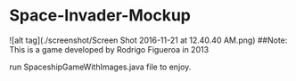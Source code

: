 # Space-Invader-Mockup

![alt tag](./screenshot/Screen Shot 2016-11-21 at 12.40.40 AM.png) 
##Note:
This is a game developed by Rodrigo Figueroa in 2013

run SpaceshipGameWithImages.java file to enjoy.
